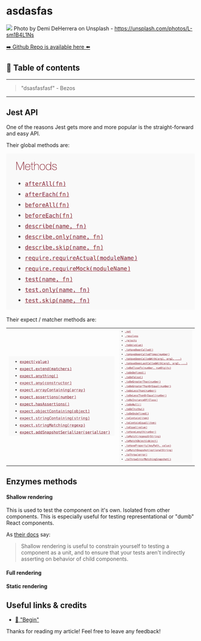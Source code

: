 # asdasfas
[<img src="https://images.unsplash.com/photo-1461023058943-07fcbe16d735?dpr=2&auto=format&fit=crop&w=1080&h=721&q=80&cs=tinysrgb&crop=">](
https://unsplash.com/photos/L-sm1B4L1Ns)
Photo by Demi DeHerrera on Unsplash - https://unsplash.com/photos/L-sm1B4L1Ns


[➡️ Github Repo is available here ⬅️](https://github.com/DDCreationStudios/RESTAPIIntro)


## 📄 Table of contents


---
>"dsasfasfasf"  - Bezos
---

## Jest API

One of the reasons Jest gets more and more popular is the straight-forward and easy API.

Their global methods are: 

[![screenshot](../assets/TESTREACT/globals.png)](https://facebook.github.io/jest/docs/en/api.html#methods)

Their expect / matcher methods are:

|||
|---|---|
|[![screenshot](../assets/TESTREACT/expect.png)](https://facebook.github.io/jest/docs/en/api.html#methods)|[![screenshot](../assets/TESTREACT/matcherMethods.png)](https://facebook.github.io/jest/docs/en/api.html#methods)|







## Enzymes methods

#### Shallow rendering

This is used to test the component on it's own. Isolated from other components. This is especially useful for testing representational or "dumb" React components.

As [their docs](http://airbnb.io/enzyme/docs/api/shallow.html) say:
> Shallow rendering is useful to constrain yourself to testing a component as a unit, and to ensure that your tests aren't indirectly asserting on behavior of child components.

#### Full rendering

#### Static rendering



## Useful links & credits
- [📄 "Begin"](afgafgadgads)



Thanks for reading my article! Feel free to leave any feedback! 


<!-- Written by Daniel Deutsch (deudan1010@gmail.com) -->
